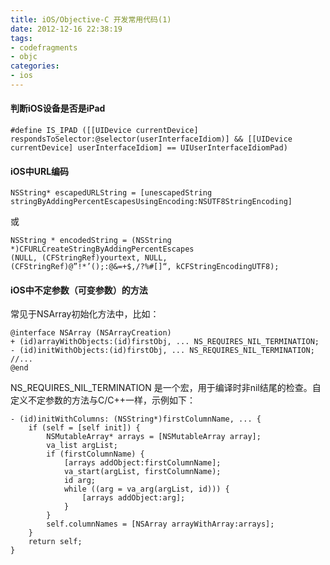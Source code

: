 ```yaml
---
title: iOS/Objective-C 开发常用代码(1)
date: 2012-12-16 22:38:19
tags:
- codefragments
- objc
categories:
- ios
---
```


#### 判断iOS设备是否是iPad
```objc
#define IS_IPAD ([[UIDevice currentDevice] respondsToSelector:@selector(userInterfaceIdiom)] && [[UIDevice currentDevice] userInterfaceIdiom] == UIUserInterfaceIdiomPad)
```

#### iOS中URL编码
```objc
NSString* escapedURLString = [unescapedString
stringByAddingPercentEscapesUsingEncoding:NSUTF8StringEncoding]
```
或
```objc
NSString * encodedString = (NSString *)CFURLCreateStringByAddingPercentEscapes
(NULL, (CFStringRef)yourtext, NULL,
(CFStringRef)@”!*’();:@&=+$,/?%#[]“, kCFStringEncodingUTF8);
```

#### iOS中不定参数（可变参数）的方法
常见于NSArray初始化方法中，比如：
```objc
@interface NSArray (NSArrayCreation)
+ (id)arrayWithObjects:(id)firstObj, ... NS_REQUIRES_NIL_TERMINATION;
- (id)initWithObjects:(id)firstObj, ... NS_REQUIRES_NIL_TERMINATION;
//...
@end
```
NS_REQUIRES_NIL_TERMINATION 是一个宏，用于编译时非nil结尾的检查。自定义不定参数的方法与C/C++一样，示例如下：
```objc
- (id)initWithColumns: (NSString*)firstColumnName, ... {
    if (self = [self init]) {
        NSMutableArray* arrays = [NSMutableArray array];
        va_list argList;
        if (firstColumnName) {
            [arrays addObject:firstColumnName];
            va_start(argList, firstColumnName);
            id arg;
            while ((arg = va_arg(argList, id))) {
                [arrays addObject:arg];
            }
        }
        self.columnNames = [NSArray arrayWithArray:arrays];
    }
    return self;
}
```

